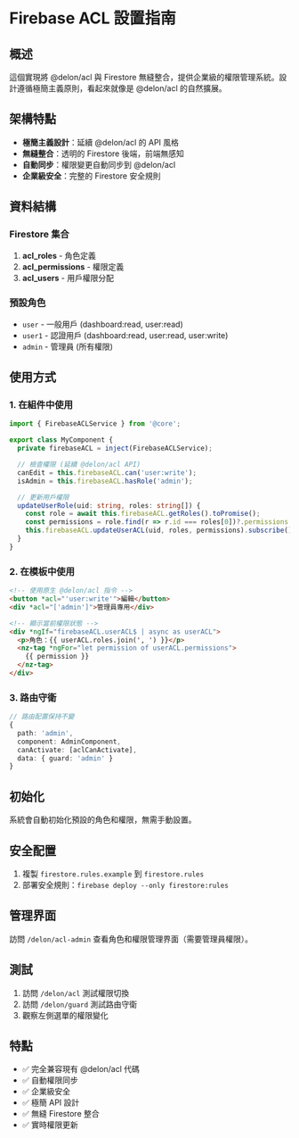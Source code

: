 # Firebase ACL 設置指南

## 概述

這個實現將 @delon/acl 與 Firestore 無縫整合，提供企業級的權限管理系統。設計遵循極簡主義原則，看起來就像是 @delon/acl 的自然擴展。

## 架構特點

- **極簡主義設計**：延續 @delon/acl 的 API 風格
- **無縫整合**：透明的 Firestore 後端，前端無感知
- **自動同步**：權限變更自動同步到 @delon/acl
- **企業級安全**：完整的 Firestore 安全規則

## 資料結構

### Firestore 集合

1. **acl_roles** - 角色定義
2. **acl_permissions** - 權限定義  
3. **acl_users** - 用戶權限分配

### 預設角色

- `user` - 一般用戶 (dashboard:read, user:read)
- `user1` - 認證用戶 (dashboard:read, user:read, user:write)
- `admin` - 管理員 (所有權限)

## 使用方式

### 1. 在組件中使用

```typescript
import { FirebaseACLService } from '@core';

export class MyComponent {
  private firebaseACL = inject(FirebaseACLService);

  // 檢查權限 (延續 @delon/acl API)
  canEdit = this.firebaseACL.can('user:write');
  isAdmin = this.firebaseACL.hasRole('admin');

  // 更新用戶權限
  updateUserRole(uid: string, roles: string[]) {
    const role = await this.firebaseACL.getRoles().toPromise();
    const permissions = role.find(r => r.id === roles[0])?.permissions || [];
    this.firebaseACL.updateUserACL(uid, roles, permissions).subscribe();
  }
}
```

### 2. 在模板中使用

```html
<!-- 使用原生 @delon/acl 指令 -->
<button *acl="'user:write'">編輯</button>
<div *acl="['admin']">管理員專用</div>

<!-- 顯示當前權限狀態 -->
<div *ngIf="firebaseACL.userACL$ | async as userACL">
  <p>角色：{{ userACL.roles.join(', ') }}</p>
  <nz-tag *ngFor="let permission of userACL.permissions">
    {{ permission }}
  </nz-tag>
</div>
```

### 3. 路由守衛

```typescript
// 路由配置保持不變
{
  path: 'admin',
  component: AdminComponent,
  canActivate: [aclCanActivate],
  data: { guard: 'admin' }
}
```

## 初始化

系統會自動初始化預設的角色和權限，無需手動設置。

## 安全配置

1. 複製 `firestore.rules.example` 到 `firestore.rules`
2. 部署安全規則：`firebase deploy --only firestore:rules`

## 管理界面

訪問 `/delon/acl-admin` 查看角色和權限管理界面（需要管理員權限）。

## 測試

1. 訪問 `/delon/acl` 測試權限切換
2. 訪問 `/delon/guard` 測試路由守衛
3. 觀察左側選單的權限變化

## 特點

- ✅ 完全兼容現有 @delon/acl 代碼
- ✅ 自動權限同步
- ✅ 企業級安全
- ✅ 極簡 API 設計
- ✅ 無縫 Firestore 整合
- ✅ 實時權限更新